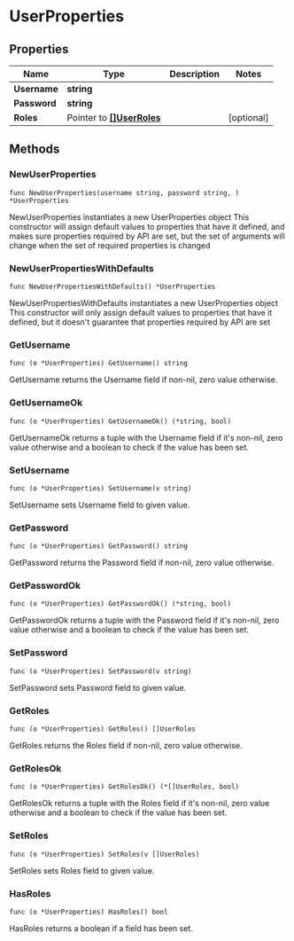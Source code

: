 # UserProperties

## Properties

|Name | Type | Description | Notes|
|------------ | ------------- | ------------- | -------------|
|**Username** | **string** |  | |
|**Password** | **string** |  | |
|**Roles** | Pointer to [**[]UserRoles**](UserRoles.md) |  | [optional] |

## Methods

### NewUserProperties

`func NewUserProperties(username string, password string, ) *UserProperties`

NewUserProperties instantiates a new UserProperties object
This constructor will assign default values to properties that have it defined,
and makes sure properties required by API are set, but the set of arguments
will change when the set of required properties is changed

### NewUserPropertiesWithDefaults

`func NewUserPropertiesWithDefaults() *UserProperties`

NewUserPropertiesWithDefaults instantiates a new UserProperties object
This constructor will only assign default values to properties that have it defined,
but it doesn't guarantee that properties required by API are set

### GetUsername

`func (o *UserProperties) GetUsername() string`

GetUsername returns the Username field if non-nil, zero value otherwise.

### GetUsernameOk

`func (o *UserProperties) GetUsernameOk() (*string, bool)`

GetUsernameOk returns a tuple with the Username field if it's non-nil, zero value otherwise
and a boolean to check if the value has been set.

### SetUsername

`func (o *UserProperties) SetUsername(v string)`

SetUsername sets Username field to given value.


### GetPassword

`func (o *UserProperties) GetPassword() string`

GetPassword returns the Password field if non-nil, zero value otherwise.

### GetPasswordOk

`func (o *UserProperties) GetPasswordOk() (*string, bool)`

GetPasswordOk returns a tuple with the Password field if it's non-nil, zero value otherwise
and a boolean to check if the value has been set.

### SetPassword

`func (o *UserProperties) SetPassword(v string)`

SetPassword sets Password field to given value.


### GetRoles

`func (o *UserProperties) GetRoles() []UserRoles`

GetRoles returns the Roles field if non-nil, zero value otherwise.

### GetRolesOk

`func (o *UserProperties) GetRolesOk() (*[]UserRoles, bool)`

GetRolesOk returns a tuple with the Roles field if it's non-nil, zero value otherwise
and a boolean to check if the value has been set.

### SetRoles

`func (o *UserProperties) SetRoles(v []UserRoles)`

SetRoles sets Roles field to given value.

### HasRoles

`func (o *UserProperties) HasRoles() bool`

HasRoles returns a boolean if a field has been set.


